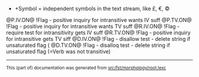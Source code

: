 
* +Symbol = independent symbols in the text stream, like £, €, ©

@P.IV.ON@ !Flag - positive inquiry for intransitive wants IV suff
@P.TV.ON@ !Flag - positive inquiry for intransitive wants TV suff
@R.IV.ON@ !Flag - require test for intransitivity   gets IV suff
@R.TV.ON@ !Flag - positive inquiry for intransitive gets TV siff
@D.IV.ON@ !Flag - disallow test - delete string if unsaturated flag (
@D.TV.ON@ !Flag - disalloq test - delete string if unsaturated flag (=Verb was not transitive)

* * *

<small>This (part of) documentation was generated from [src/fst/morphology/root.lexc](https://github.com/giellalt/lang-iku/blob/main/src/fst/morphology/root.lexc)</small>
